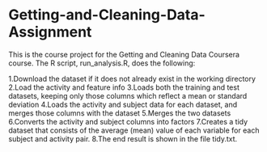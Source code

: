 # Getting-and-Cleaning-Data-Assignment
This is the course project for the Getting and Cleaning Data Coursera course. The R script, run_analysis.R, does the following:

1.Download the dataset if it does not already exist in the working directory
2.Load the activity and feature info
3.Loads both the training and test datasets, keeping only those columns which reflect a mean or standard deviation
4.Loads the activity and subject data for each dataset, and merges those columns with the dataset
5.Merges the two datasets
6.Converts the activity and subject columns into factors
7.Creates a tidy dataset that consists of the average (mean) value of each variable for each subject and activity pair.
8.The end result is shown in the file tidy.txt.
